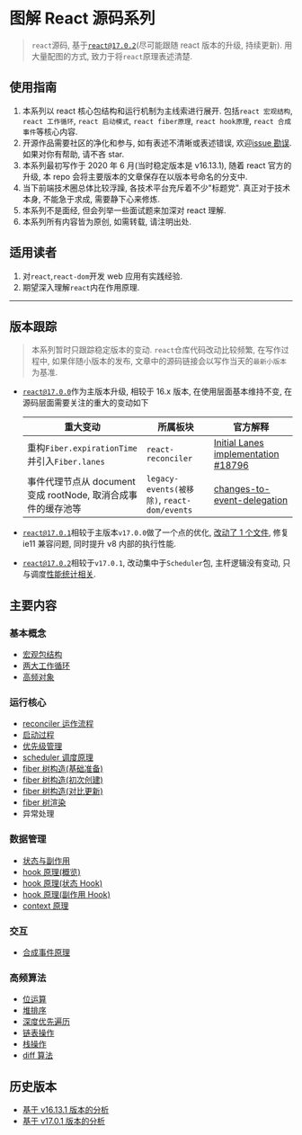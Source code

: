 # 图解 React 源码系列

> `react`源码, 基于[`react@17.0.2`](https://github.com/facebook/react/tree/v17.0.2)(尽可能跟随 react 版本的升级, 持续更新). 用大量配图的方式, 致力于将`react`原理表述清楚.

## 使用指南

1. 本系列以 react 核心包结构和运行机制为主线索进行展开. 包括`react 宏观结构`, `react 工作循环`, `react 启动模式`, `react fiber原理`, `react hook原理`, `react 合成事件`等核心内容.
2. 开源作品需要社区的净化和参与, 如有表述不清晰或表述错误, 欢迎[issue 勘误](https://github.com/7kms/react-illustration-series/issues). 如果对你有帮助, 请不吝 star.
3. 本系列最初写作于 2020 年 6 月(当时稳定版本是 v16.13.1), 随着 react 官方的升级, 本 repo 会将主要版本的文章保存在以版本号命名的分支中.
4. 当下前端技术圈总体比较浮躁, 各技术平台充斥着不少"标题党". 真正对于技术本身, 不能急于求成, 需要静下心来修炼.
5. 本系列不是面经, 但会列举一些面试题来加深对 react 理解.
6. 本系列所有内容皆为原创, 如需转载, 请注明出处.

## 适用读者

1. 对`react`,`react-dom`开发 web 应用有实践经验.
2. 期望深入理解`react`内在作用原理.

---

## 版本跟踪

> 本系列暂时只跟踪稳定版本的变动. `react`仓库代码改动比较频繁, 在写作过程中, 如果伴随小版本的发布, 文章中的源码链接会以写作当天的`最新小版本`为基准.

- [`react@17.0.0`](https://github.com/facebook/react/releases/tag/v17.0.0)作为主版本升级, 相较于 16.x 版本, 在使用层面基本维持不变, 在源码层面需要关注的重大的变动如下


    | 重大变动                                                      | 所属板块                                    | 官方解释                                                                                                      |
    | ------------------------------------------------------------- | ------------------------------------------- | ------------------------------------------------------------------------------------------------------------- |
    | 重构`Fiber.expirationTime`并引入`Fiber.lanes`                 | `react-reconciler`                          | [Initial Lanes implementation #18796](https://github.com/facebook/react/pull/18796)                           |
    | 事件代理节点从 document 变成 rootNode, 取消合成事件的缓存池等 | `legacy-events(被移除)`, `react-dom/events` | [changes-to-event-delegation](https://reactjs.org/blog/2020/10/20/react-v17.html#changes-to-event-delegation) |

- [`react@17.0.1`](https://github.com/facebook/react/releases/tag/v17.0.1)相较于主版本`v17.0.0`做了一个点的优化, [改动了 1 个文件](https://github.com/facebook/react/compare/v17.0.0...v17.0.1), 修复 ie11 兼容问题, 同时提升 v8 内部的执行性能.

* [`react@17.0.2`](https://github.com/facebook/react/releases/tag/v17.0.2)相较于`v17.0.1`, 改动集中于`Scheduler`包, 主杆逻辑没有变动, 只与调度[性能统计相关](https://github.com/facebook/react/compare/v17.0.1...v17.0.2).

## 主要内容

### 基本概念

- [宏观包结构](./docs/main/macro-structure.md)
- [两大工作循环](./docs/main/workloop.md)
- [高频对象](./docs/main/object-structure.md)

### 运行核心

- [reconciler 运作流程](./docs/main/reconciler-workflow.md)
- [启动过程](./docs/main/bootstrap.md)
- [优先级管理](./docs/main/priority.md)
- [scheduler 调度原理](./docs/main/scheduler.md)
- [fiber 树构造(基础准备)](./docs/main/fibertree-prepare.md)
- [fiber 树构造(初次创建)](./docs/main/fibertree-create.md)
- [fiber 树构造(对比更新)](./docs/main/fibertree-update.md)
- [fiber 树渲染](./docs/main/fibertree-commit.md)
- 异常处理

### 数据管理

- [状态与副作用](./docs/main/state-effects.md)
- [hook 原理(概览)](./docs/main/hook-summary.md)
- [hook 原理(状态 Hook)](./docs/main/hook-state.md)
- [hook 原理(副作用 Hook)](./docs/main/hook-effect.md)
- [context 原理](./docs/main/context.md)

### 交互

- [合成事件原理](./docs/main/synthetic-event.md)

### 高频算法

- [位运算](./docs/algorithm/bitfiled.md)
- [堆排序](./docs/algorithm/heapsort.md)
- [深度优先遍历](./docs/algorithm/dfs.md)
- [链表操作](./docs/algorithm/linkedlist.md)
- [栈操作](./docs/algorithm/stack.md)
- [diff 算法](./docs/algorithm/diff.md)

## 历史版本

- [基于 v16.13.1 版本的分析](https://github.com/7kms/react-illustration-series/tree/v16.13.1)
- [基于 v17.0.1 版本的分析](https://github.com/7kms/react-illustration-series/tree/v17.0.1)
